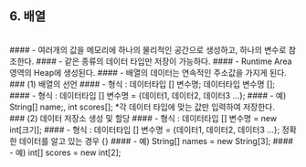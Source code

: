 ## 6. 배열
<br>
#### - 여러개의 값을 메모리에 하나의 물리적인 공간으로 생성하고, 하나의 변수로 참조한다.
#### - 같은 종류의 데이터 타입만 저장이 가능하다.
#### - Runtime Area 영역의 Heap에 생성된다.
#### - 배열의 데이터는 연속적인 주소값을 가지게 된다.
<br>
### (1) 배열의 선언
#### - 형식 : 데이터타입 [] 변수명; 데이터타입 변수명 [];
#### - 형식 : 데이터타입 [] 변수명 = {데이터1, 데이터2, 데이터3 ...};
#### - 예) String[] name;, int scores[]; *각 데이터 타입에 맞는 값만 입력하여 저장한다.
<br>
### (2) 데이터 저장소 생성 및 할당
#### - 형식 : 데이터타입 [] 변수명 = new int[크기];
#### - 형식 : 데이터타입 [] 변수명 = {데이터1, 데이터2, 데이터3 ...}; 정확한 데이터를 알고 있는 경우 {}
#### - 예) String[] names = new String[3];
#### - 예) int[] scores = new int[2];